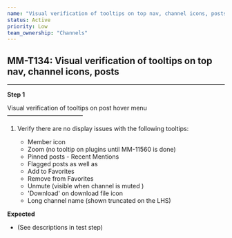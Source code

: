 ```yaml
---
name: "Visual verification of tooltips on top nav, channel icons, posts"
status: Active
priority: Low
team_ownership: "Channels"
---
```


## MM-T134: Visual verification of tooltips on top nav, channel icons, posts

---

**Step 1**

Visual verification of tooltips on post hover menu\
–––––––––––––––––––––––––

1. Verify there are no display issues with the following tooltips:

   - Member icon
   - Zoom (no tooltip on plugins until MM-11560 is done)
   - Pinned posts - Recent Mentions
   - Flagged posts as well as
   - Add to Favorites
   - Remove from Favorites
   - Unmute (visible when channel is muted )
   - 'Download' on download file icon
   - Long channel name (shown truncated on the LHS)

**Expected**

- (See descriptions in test step)
